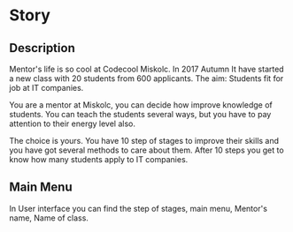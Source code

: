 # Story

## Description

Mentor's life is so cool at Codecool Miskolc. In 2017 Autumn It have started a new class with 20 students from 600 applicants. The aim: Students fit for job at IT companies.

You are a mentor at Miskolc, you can decide how improve knowledge of students. You can teach the students several ways, but you have to pay attention to their energy level also.

The choice is yours. You have 10 step of stages to improve their skills and you have got several methods to care about them. After 10 steps you get to know how many students apply to IT companies.


## Main Menu

In User interface you can find the step of stages, main menu, Mentor's name, Name of class.

